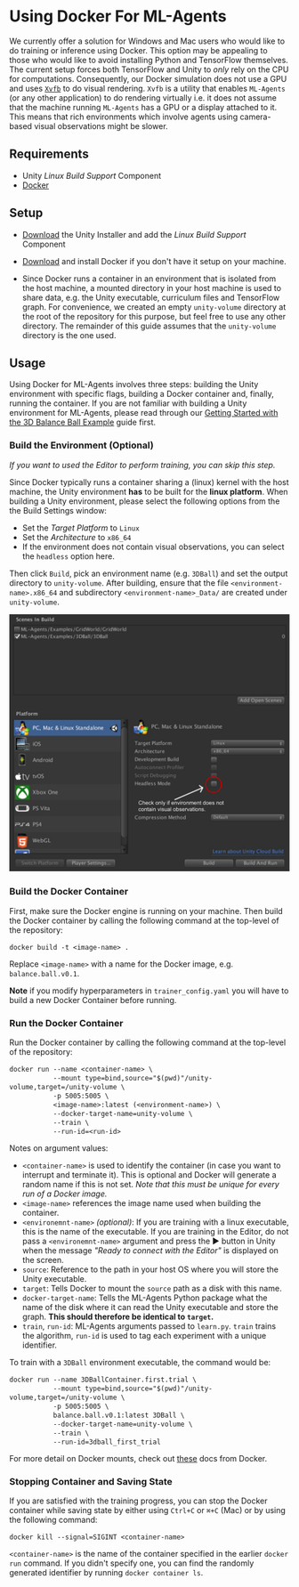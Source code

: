 # Using Docker For ML-Agents

We currently offer a solution for Windows and Mac users who would like to do training or inference using Docker. This option may be appealing to those who would like to avoid installing Python and TensorFlow themselves. The current setup forces both TensorFlow and Unity to _only_ rely on the CPU for computations. Consequently, our Docker simulation does not use a GPU and uses [`Xvfb`](https://en.wikipedia.org/wiki/Xvfb) to do visual rendering. `Xvfb` is a utility that enables `ML-Agents` (or any other application) to do rendering virtually i.e. it does not assume that the machine running `ML-Agents` has a GPU or a display attached to it. This means that rich environments which involve agents using camera-based visual observations might be slower.


## Requirements
- Unity _Linux Build Support_ Component
- [Docker](https://www.docker.com)

## Setup

- [Download](https://unity3d.com/get-unity/download) the Unity Installer and
add the _Linux Build Support_ Component

- [Download](https://www.docker.com/community-edition#/download) and
install Docker if you don't have it setup on your machine.

- Since Docker runs a container in an environment that is isolated from the host machine, a mounted directory in your host machine is used to share data, e.g. the Unity executable, curriculum files and TensorFlow graph. For convenience, we created an empty `unity-volume` directory at the root of the repository for this purpose, but feel free to use any other directory. The remainder of this guide assumes that the `unity-volume` directory is the one used.

## Usage

Using Docker for ML-Agents involves three steps: building the Unity environment with specific flags, building a Docker container and, finally, running the container. If you are not familiar with building a Unity environment for ML-Agents, please read through our [Getting Started with the 3D Balance Ball Example](Getting-Started-with-Balance-Ball.md) guide first.

### Build the Environment (Optional)
_If you want to used the Editor to perform training, you can skip this step._

Since Docker typically runs a container sharing a (linux) kernel with the host machine, the 
Unity environment **has** to be built for the **linux platform**. When building a Unity environment, please select the following options from the the Build Settings window:
- Set the _Target Platform_ to `Linux`
- Set the _Architecture_ to `x86_64`
- If the environment does not contain visual observations, you can select the `headless` option here.

Then click `Build`, pick an environment name (e.g. `3DBall`) and set the output directory to `unity-volume`. After building, ensure that the file `<environment-name>.x86_64` and subdirectory `<environment-name>_Data/` are created under `unity-volume`.

![Build Settings For Docker](images/docker_build_settings.png)

### Build the Docker Container

First, make sure the Docker engine is running on your machine. Then build the Docker container by calling the following command at the top-level of the repository:

```
docker build -t <image-name> .
``` 
Replace `<image-name>` with a name for the Docker image, e.g. `balance.ball.v0.1`.

**Note** if you modify hyperparameters in `trainer_config.yaml` you will have to build a new Docker Container before running.

### Run the Docker Container

Run the Docker container by calling the following command at the top-level of the repository:

```
docker run --name <container-name> \
           --mount type=bind,source="$(pwd)"/unity-volume,target=/unity-volume \
           -p 5005:5005 \
           <image-name>:latest (<environment-name>) \
           --docker-target-name=unity-volume \
           --train \
           --run-id=<run-id>
```

Notes on argument values:
- `<container-name>` is used to identify the container (in case you want to interrupt and terminate it). This is optional and Docker will generate a random name if this is not set. _Note that this must be unique for every run of a Docker image._
- `<image-name>` references the image name used when building the container.
- `<environemnt-name>` _(optional)_: If you are training with a linux executable, this is the name of the executable. If you are training in the Editor, do not pass a `<environemnt-name>` argument and press the :arrow_forward: button in Unity when the message _"Ready to connect with the Editor"_ is displayed on the screen.
- `source`: Reference to the path in your host OS where you will store the Unity executable. 
- `target`: Tells Docker to mount the `source` path as a disk with this name. 
- `docker-target-name`: Tells the ML-Agents Python package what the name of the disk where it can read the Unity executable and store the graph. **This should therefore be identical to `target`.**
- `train`, `run-id`: ML-Agents arguments passed to `learn.py`. `train` trains the algorithm, `run-id` is used to tag each experiment with a unique identifier. 

To train with a `3DBall` environment executable, the command would be:

```
docker run --name 3DBallContainer.first.trial \
           --mount type=bind,source="$(pwd)"/unity-volume,target=/unity-volume \
           -p 5005:5005 \
           balance.ball.v0.1:latest 3DBall \
           --docker-target-name=unity-volume \
           --train \
           --run-id=3dball_first_trial
```

For more detail on Docker mounts, check out [these](https://docs.docker.com/storage/bind-mounts/) docs from Docker.


### Stopping Container and Saving State

If you are satisfied with the training progress, you can stop the Docker container while saving state by either using `Ctrl+C` or `⌘+C` (Mac) or by using the following command:

```
docker kill --signal=SIGINT <container-name>
```

`<container-name>` is the name of the container specified in the earlier `docker run` command. If you didn't specify one, you can find the randomly generated identifier by running `docker container ls`.
